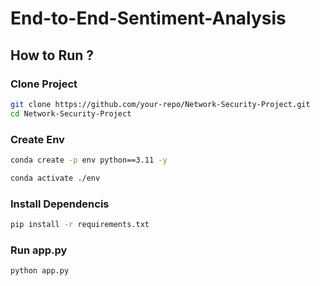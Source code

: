 # **End-to-End-Sentiment-Analysis**

## How to Run ?
### Clone Project
```bash
git clone https://github.com/your-repo/Network-Security-Project.git
cd Network-Security-Project
```

### Create Env
```bash
conda create -p env python==3.11 -y

conda activate ./env
```
### Install Dependencis
```bash
pip install -r requirements.txt
```
### Run app.py
```bash
python app.py
```